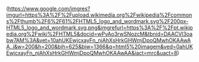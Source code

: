 (https://www.google.com/imgres?imgurl=https%3A%2F%2Fupload.wikimedia.org%2Fwikipedia%2Fcommons%2Fthumb%2F6%2F61%2FHTML5_logo_and_wordmark.svg%2F200px-HTML5_logo_and_wordmark.svg.png&imgrefurl=https%3A%2F%2Fpt.wikipedia.org%2Fwiki%2FHTML5&docid=wPvAo3rwSNozcM&tbnid=DAACVl3oabw7AM%3A&vet=10ahUKEwjcxayFn_njAhXsHrkGHWmjDpoQMwhOKAAwAA..i&w=200&h=200&bih=625&biw=1366&q=html5%20imagem&ved=0ahUKEwjcxayFn_njAhXsHrkGHWmjDpoQMwhOKAAwAA&iact=mrc&uact=8)